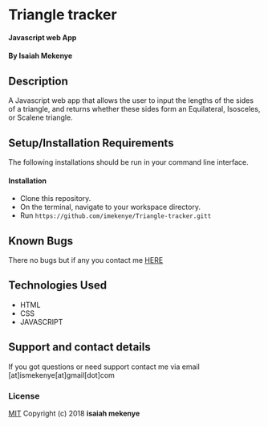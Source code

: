 # Triangle tracker
#### Javascript web App
#### By **Isaiah Mekenye**
## Description
A Javascript web app that allows the user to input the lengths of the sides of a triangle, and returns whether these sides form an Equilateral, Isosceles, or Scalene triangle.
## Setup/Installation Requirements
The following installations should be run in your command line interface.
#### Installation
* Clone this repository.
* On the terminal, navigate to your workspace directory.
* Run
``` https://github.com/imekenye/Triangle-tracker.gitt ```
## Known Bugs
There no bugs but if any you contact me <a href="https://github.com/imekenye/Portfolio-Landing-Page/issues/new">HERE</a>
## Technologies Used
* HTML
* CSS
* JAVASCRIPT
## Support and contact details
If you got questions or need support contact me via email [at]ismekenye[at]gmail[dot]com
### License
<a href="https://github.com/imekenye/Portfolio-Landing-Page/blob/master/LICENSE">MIT</a> Copyright (c) 2018 **isaiah mekenye**
